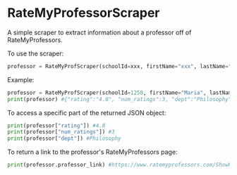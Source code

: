 # RateMyProfessorScraper

A simple scraper to extract information about a professor off of RateMyProfessors.

To use the scraper:
```py
professor = RateMyProfScraper(schoolId=xxx, firstName="xxx", lastName="xxx")
```

Example:
```py
professor = RateMyProfScraper(schoolId=1258, firstName="Maria", lastName="Aarnio")
print(professor) #{"rating":"4.8", "num_ratings":3, "dept":"Philosophy"}
```

To access a specific part of the returned JSON object:
```py
print(professor["rating"]) #4.8
print(professor["num_ratings"]) #3
print(professor["dept"]) #Philosophy
```

To return a link to the professor's RateMyProfessors page:
```py
print(professor.professor_link) #https://www.ratemyprofessors.com/ShowRatings.jsp?tid=1774527
```
